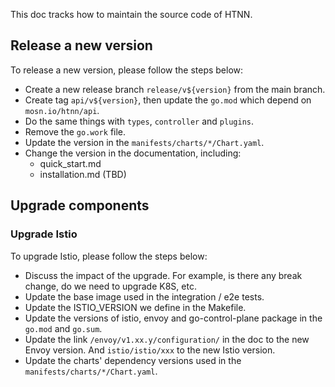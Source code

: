 This doc tracks how to maintain the source code of HTNN.

## Release a new version

To release a new version, please follow the steps below:

* Create a new release branch `release/v${version}` from the main branch.
* Create tag `api/v${version}`, then update the `go.mod` which depend on `mosn.io/htnn/api`.
* Do the same things with `types`, `controller` and `plugins`.
* Remove the `go.work` file.
* Update the version in the `manifests/charts/*/Chart.yaml`.
* Change the version in the documentation, including:
    * quick_start.md
    * installation.md
(TBD)

## Upgrade components

### Upgrade Istio

To upgrade Istio, please follow the steps below:

* Discuss the impact of the upgrade. For example, is there any break change, do we need to upgrade K8S, etc.
* Update the base image used in the integration / e2e tests.
* Update the ISTIO_VERSION we define in the Makefile.
* Update the versions of istio, envoy and go-control-plane package in the `go.mod` and `go.sum`.
* Update the link `/envoy/v1.xx.y/configuration/` in the doc to the new Envoy version. And `istio/istio/xxx` to the new Istio version.
* Update the charts' dependency versions used in the `manifests/charts/*/Chart.yaml`.
